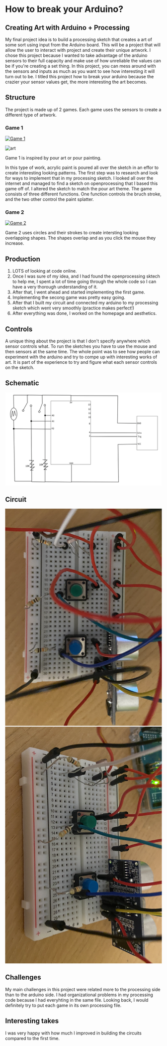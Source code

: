 # How to break your Arduino?

## Creating Art with Arduino + Processing

My final project idea is to build a processing sketch that creates a art of some sort using input from the Arduino board. This will be a project that will allow the user to interact with project and create their unique artwork. I chose this project because I wanted to take advantage of the arduino sensors to their full capacity and make use of how unreliable the values can be if you're creating a set thing. In this project, you can mess around with the sensors and inputs as much as you want to see how interesting it will turn out to be. I titled this project how to break your arduino because the crazier your sensor values get, the more interesting the art becomes.


## Structure

The project is made up of 2 games. Each game uses the sensors to create a different type of artwork.

### Game 1

[![Game 1](https://img.youtube.com/vi/5QQpoS2_hdg/0.jpg)](https://www.youtube.com/watch?v=5QQpoS2_hdg)

![art](art.jpeg)

Game 1 is inspired by pour art or pour painting. 

In this type of work, acrylic paint is poured all over the sketch in an effor to create interesting looking patterns. The first step was to research and look for ways to implement that in my processing sketch. I looked all over the internet and managed to find a sketch on openprocessing that I based this game off of. I altered the sketch to match the pour art theme. The game consists of three different functions. One function controls the bruch stroke, and the two other control the paint splatter. 

### Game 2

[![Game 2](https://img.youtube.com/vi/vgzu1cLNwTI/0.jpg)](https://www.youtube.com/watch?v=vgzu1cLNwTI)


Game 2 uses circles and their strokes to create intersting looking overlapping shapes. The shapes overlap and as you click the mouse they increase.

## Production

1. LOTS of looking at code online.
2. Once I was sure of my idea, and I had found the openprocessing sktech to help me, I spent a lot of time going through the whole code so I can have a very thorough understanding of it. 
3. After that, I went ahead and started implementing the first game.
4. Implementing the secong game was pretty easy going.
5. After that I built my circuit and connected my arduino to my processing sketch which went very smoothly (practice makes perfect!)
6. After everything was done, I worked on the homepage and aesthetics.

## Controls

A unique thing about the project is that I don't specify anywhere which sensor controls what. To run the sketches you have to use the mouse and then sensors at the same time. The whole point was to see how people can experiment with the arduino and try to compe up with interesting works of art. It is part of the experience to try and figure what each sensor controls on the sketch.

## Schematic

![schematic](images/schematic.png)

## Circuit

![circuit](images/circuit1.png)
![circuit](images/circuit2.png)

## Challenges

My main challenges in this project were related more to the processing side than to the arduino side. I had organizational problems in my processing code because I had everyhting in the same file. Looking back, I would definitely try to put each game in its own processing file. 

## Interesting takes

I was very happy with how much I improved in building the circuits compared to the first time.


